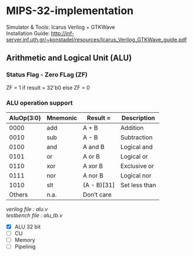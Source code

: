 # MIPS-32-implementation

Simulator & Tools: Icarus Verilog + GTKWave </br>
Installation Guide: http://inf-server.inf.uth.gr/~konstadel/resources/Icarus_Verilog_GTKWave_guide.pdf

## Arithmetic and Logical Unit (ALU) </br>

### Status Flag - Zero FLag (ZF) </br>
ZF = 1 if result = 32'b0 else ZF = 0

### ALU operation support ###

AluOp(3:0) | Mnemonic  |  Result =   |  Description   |
-----------|-----------|-------------|----------------|
0000       |   add     |   A + B     |   Addition     |
0010       |   sub     |   A - B     |  Subtraction   |
0100       |   and     |  A and B    |  Logical and   |
0101       |    or     |  A or B     |  Logical or    |
0110       |   xor     |  A xor B    |  Exclusive or  |
0111       |   nor     |  A nor B    |  Logical nor   |
1010       |   slt     | (A - B)[31] |  Set less than |
Others     |   n.a.    | Don’t care  |                |

*verilog file   :  alu.v* </br>
*testbench file : alu_tb.v*

- [x] ALU 32 bit
- [ ] CU 
- [ ] Memory
- [ ] Pipelinig
